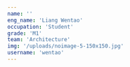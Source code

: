 ```yaml
---
name: ''
eng_name: 'Liang Wentao'
occupation: 'Student'
grade: 'M1'
team: 'Architecture'
img: '/uploads/noimage-5-150x150.jpg'
username: 'wentao'
---
```

